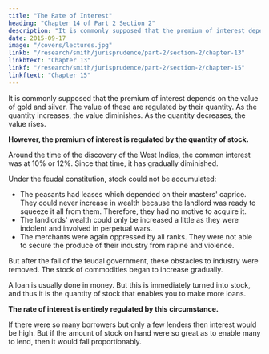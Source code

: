 ```yaml
---
title: "The Rate of Interest"
heading: "Chapter 14 of Part 2 Section 2"
description: "It is commonly supposed that the premium of interest depends on the value of gold and silver. The value of these are regulated by their quantity. As the quantity increases, the value diminishes. As the quantity decreases, the value rises"
date: 2015-09-17
image: "/covers/lectures.jpg"
linkb: "/research/smith/jurisprudence/part-2/section-2/chapter-13"
linkbtext: "Chapter 13"
linkf: "/research/smith/jurisprudence/part-2/section-2/chapter-15"
linkftext: "Chapter 15"
---
```


<!-- 
We have only two things further to mention relating to the price of commodities= 
    Interest
    Exchange
 -->

It is commonly supposed that the premium of interest depends on the value of gold and silver. The value of these are regulated by their quantity. As the quantity increases, the value diminishes. As the quantity decreases, the value rises.

**However, the premium of interest is regulated by the quantity of stock.**

Around the time of the discovery of the West Indies, the common interest was at 10% or 12%. Since that time, it has gradually diminished.

Under the feudal constitution, stock could not be accumulated:
<!--     which will appear from considering the situation of those three orders of men, which made up the whole body of the people=  the peasants, the landlords, and the merchants.
 -->
- The peasants had leases which depended on their masters' caprice. They could never increase in wealth because the landlord was ready to squeeze it all from them. Therefore, they had no motive to acquire it.
- The landlords' wealth could only be increased a little as they were indolent and involved in perpetual wars.
- The merchants were again oppressed by all ranks. They were not able to secure the produce of their industry from rapine and violence.

<!-- Thus, there could be little accumulation of wealth at all. -->

But after the fall of the feudal government, these obstacles to industry were removed. The stock of commodities began to increase gradually.

<!-- What one trade lends to another is not so much to be considered as money, as commodities 
 -->

A loan is usually done in money. But this is immediately turned into stock, and thus it is the quantity of stock that enables you to make more loans.

**The rate of interest is entirely regulated by this circumstance.**

If there were so many borrowers but only a few lenders then interest would be high. But if the amount of stock on hand were so great as to enable many to lend, then it would fall proportionably.

